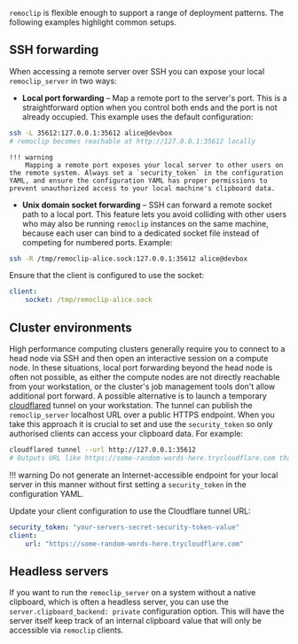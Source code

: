
`remoclip` is flexible enough to support a range of deployment patterns. The
following examples highlight common setups.

## SSH forwarding

When accessing a remote server over SSH you can expose your local `remoclip_server` in two ways:

   - **Local port forwarding** – Map a remote port to the server's port. This is a straightforward option when you control both ends and the port is not already occupied. This example uses the default configuration:
   ```bash
   ssh -L 35612:127.0.0.1:35612 alice@devbox
   # remoclip becomes reachable at http://127.0.0.1:35612 locally
   ```

    !!! warning
        Mapping a remote port exposes your local server to other users on the remote system. Always set a `security_token` in the configuration YAML, and ensure the configuration YAML has proper permissions to prevent unauthorized access to your local machine's clipboard data.

   - **Unix domain socket forwarding** – SSH can forward a remote socket path to a local port. This feature lets you avoid colliding with other users who may also be running `remoclip` instances on the same machine, because each user can bind to a dedicated socket file instead of competing for numbered ports. Example:
   ```bash
   ssh -R /tmp/remoclip-alice.sock:127.0.0.1:35612 alice@devbox
   ```
   Ensure that the client is configured to use the socket:
   ```yaml title="~/.remoclip.yaml"
   client:
       socket: /tmp/remoclip-alice.sock
   ```

## Cluster environments

High performance computing clusters generally require you to connect to a head node via SSH and then open an interactive session on a compute node. In these situations, local port forwarding beyond the head node is often not possible, as either the compute nodes are not directly reachable from your workstation, or the cluster's job management tools don't allow additional port forward. A possible alternative is to launch a temporary [cloudflared](https://github.com/cloudflare/cloudflared) tunnel on your workstation. The tunnel can publish the `remoclip_server` localhost URL over a public HTTPS endpoint. When you take this approach it is crucial to set and use the `security_token` so only authorised clients can access your clipboard data. For example:

```bash
cloudflared tunnel --url http://127.0.0.1:35612
# Outputs URL like https://some-random-words-here.trycloudflare.com that forwards to your remoclip server
```

!!! warning
    Do not generate an Internet-accessible endpoint for your local server in this manner without first setting a `security_token` in the configuration YAML.

Update your client configuration to use the Cloudflare tunnel URL:

```yaml title="~/.remoclip.yaml"
security_token: "your-servers-secret-security-token-value"
client:
    url: "https://some-random-words-here.trycloudflare.com"
```

## Headless servers

If you want to run the `remoclip_server` on a system without a native clipboard, which is often a headless server, you can use the `server.clipboard_backend: private` configuration option. This will have the server itself keep track of an internal clipboard value that will only be accessible via `remoclip` clients.
